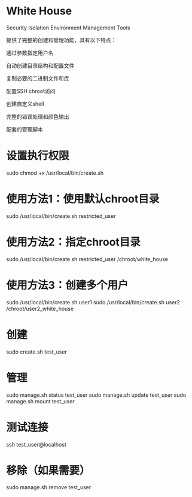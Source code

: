 # White House

Security Isolation Environment Management Tools

提供了完整的创建和管理功能，具有以下特点：

通过参数指定用户名

自动创建目录结构和配置文件

复制必要的二进制文件和库

配置SSH chroot访问

创建自定义shell

完整的错误处理和颜色输出

配套的管理脚本

# 设置执行权限
sudo chmod +x /usr/local/bin/create.sh

# 使用方法1：使用默认chroot目录
sudo /usr/local/bin/create.sh restricted_user

# 使用方法2：指定chroot目录
sudo /usr/local/bin/create.sh restricted_user /chroot/white_house

# 使用方法3：创建多个用户
sudo /usr/local/bin/create.sh user1
sudo /usr/local/bin/create.sh user2 /chroot/user2_white_house

# 创建
sudo create.sh test_user

# 管理
sudo manage.sh status test_user
sudo manage.sh update test_user
sudo manage.sh mount test_user

# 测试连接
ssh test_user@localhost

# 移除（如果需要）
sudo manage.sh remove test_user

